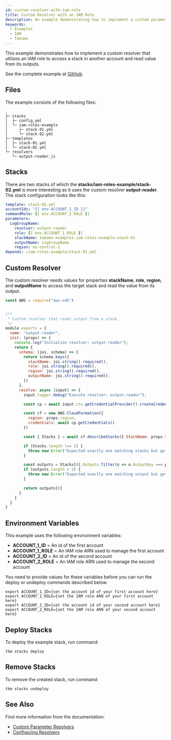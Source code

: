 ```yaml
---
id: custom-resolver-with-iam-role
title: Custom Resolver with an IAM Role
description: An example demonstrating how to implement a custom parameter resolver that utilizes IAM role.
keywords:
  - Examples
  - IAM
  - Takomo
---
```


This example demonstrates how to implement a custom resolver that utilizes an IAM role to access a stack in another account and read value from its outputs.

See the complete example at [GitHub](https://github.com/takomo-io/takomo-examples/tree/master/custom-resolvers/iam-roles).

## Files

The example consists of the following files:

```
.
├─ stacks
│  ├─ config.yml
│  └─ iam-roles-example
│     ├─ stack-01.yml
│     └─ stack-02.yml
├─ templates
│  ├─ stack-01.yml
│  └─ stack-02.yml
└─ resolvers
   └─ output-reader.js
```

## Stacks

There are two stacks of which the **stacks/iam-roles-example/stack-02.yml** is more interesting as it uses the custom resolver **output-reader**. The stack configuration looks like this:

```yaml title="stacks/stack-b.yml"
template: stack-02.yml
accountIds: "{{ env.ACCOUNT_2_ID }}"
commandRole: {{ env.ACCOUNT_2_ROLE }}
parameters:
  LogGroupName:
    resolver: output-reader
    role: {{ env.ACCOUNT_1_ROLE }}
    stackName: takomo-examples-iam-roles-example-stack-01
    outputName: LogGroupName
    region: eu-central-1
depends: /iam-roles-example/stack-01.yml
```

## Custom Resolver

The custom resolver needs values for properties **stackName**, **role**, **region**, and **outputName** to access the target stack and read the value from its output.

```javascript title="resolvers/output-reader.js"
const AWS = require("aws-sdk")


/**
 * Custom resolver that reads output from a stack.
 */
module.exports = {
  name: "output-reader",
  init: (props) => {
    console.log("Initialize resolver: output-reader");
    return {
      schema: (joi, schema) => {
        return schema.keys({
          stackName: joi.string().required(),
          role: joi.string().required(),
          region: joi.string().required(),
          outputName: joi.string().required(),
        })
      },
      resolve: async (input) => {
        input.logger.debug("Execute resolver: output-reader");

        const cp = await input.ctx.getCredentialProvider().createCredentialProviderForRole(props.role)

        const cf = new AWS.CloudFormation({
          region: props.region,
          credentials: await cp.getCredentials()
        })

        const { Stacks } = await cf.describeStacks({ StackName: props.stackName }).promise()

        if (Stacks.length !== 1) {
          throw new Error("Expected exactly one matching stacks but got " + Stacks.length)
        }

        const outputs = Stacks[0].Outputs.filter(o => o.OutputKey === props.outputName).map(o => o.OutputValue)
        if (outputs.length > 1) {
          throw new Error("Expected exactly one matching output but got " + outputs.length)
        }

        return outputs[0]
      }
    }
  }
}
```

## Environment Variables

This example uses the following environment variables:

- **ACCOUNT_1_ID** = An id of the first account
- **ACCOUNT_1_ROLE** = An IAM role ARN used to manage the first account
- **ACCOUNT_2_ID** = An id of the second account
- **ACCOUNT_2_ROLE** = An IAM role ARN used to manage the second account

You need to provide values for these variables before you can run the deploy or undeploy commands described below.

```
export ACCOUNT_1_ID={set the account id of your first account here}
export ACCOUNT_1_ROLE={set the IAM role ARN of your first account here}
export ACCOUNT_2_ID={set the account id of your second account here}
export ACCOUNT_2_ROLE={set the IAM role ARN of your second account here}
```

## Deploy Stacks

To deploy the example stack, run command:

```
tkm stacks deploy
```

## Remove Stacks

To remove the created stack, run command:

```
tkm stacks undeploy
```

## See Also

Find more information from the documentation:

- [Custom Parameter Resolvers](/docs/stacks/parameter-resolvers#implementing-custom-parameter-resolvers)
- [Configuring Resolvers](/docs/config-reference/stacks#parameters)
